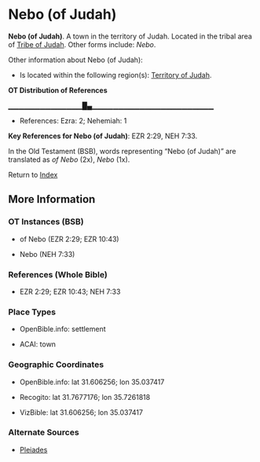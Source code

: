 # Nebo (of Judah)
**Nebo (of Judah)**. 
A town in the territory of Judah. 
Located in the tribal area of [Tribe of Judah](../../../groups/md/acai/Judah.md). 
Other forms include: 
*Nebo*. 




Other information about Nebo (of Judah):


* Is located within the following region(s): 
[Territory of Judah](TerritoryOfJudah.md). 


**OT Distribution of References**

▁▁▁▁▁▁▁▁▁▁▁▁▁▁█▄▁▁▁▁▁▁▁▁▁▁▁▁▁▁▁▁▁▁▁▁▁▁▁
* References: Ezra: 2; Nehemiah: 1



**Key References for Nebo (of Judah)**: 
EZR 2:29, NEH 7:33. 


In the Old Testament (BSB), words representing “Nebo (of Judah)” are translated as 
*of Nebo* (2x), *Nebo* (1x). 




Return to [Index](00-Index.md)

## More Information

### OT Instances (BSB)

* of Nebo (EZR 2:29; EZR 10:43)

* Nebo (NEH 7:33)



### References (Whole Bible)

* EZR 2:29; EZR 10:43; NEH 7:33


### Place Types

* OpenBible.info: settlement

* ACAI: town



### Geographic Coordinates

* OpenBible.info: lat 31.606256; lon 35.037417

* Recogito: lat 31.7677176; lon 35.7261818

* VizBible: lat 31.606256; lon 35.037417



### Alternate Sources

* [Pleiades](http://pleiades.stoa.org/places/697721)



